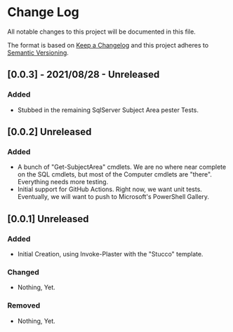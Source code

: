 # Change Log

All notable changes to this project will be documented in this file.

The format is based on [Keep a Changelog](http://keepachangelog.com/)
and this project adheres to [Semantic Versioning](http://semver.org/).

## [0.0.3] - 2021/08/28 - Unreleased

### Added
- Stubbed in the remaining SqlServer Subject Area pester Tests.

## [0.0.2] Unreleased
### Added
- A bunch of "Get-SubjectArea" cmdlets. We are no where near complete on the SQL cmdlets, but most of the Computer cmdlets are "there". Everything needs more testing.
- Initial support for GitHub Actions. Right now, we want unit tests. Eventually, we will want to push to Microsoft's PowerShell Gallery.

## [0.0.1] Unreleased
### Added
- Initial Creation, using Invoke-Plaster with the "Stucco" template.
### Changed
- Nothing, Yet.

### Removed
- Nothing, Yet.


